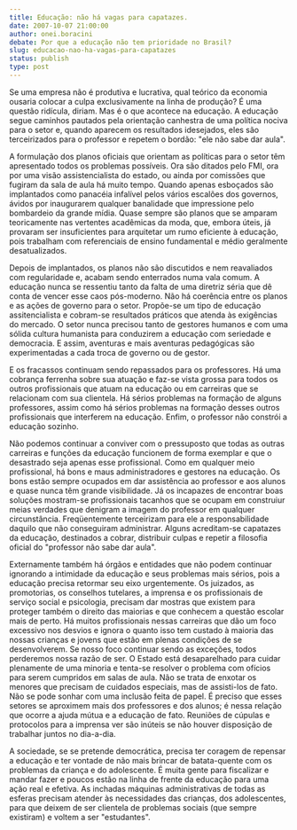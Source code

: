 ```yaml
---
title: Educação: não há vagas para capatazes.
date: 2007-10-07 21:00:00
author: onei.boracini
debate: Por que a educação não tem prioridade no Brasil?
slug: educacao-nao-ha-vagas-para-capatazes
status: publish 
type: post
---
```


  

Se uma empresa não é produtiva e lucrativa, qual teórico da economia ousaria colocar a culpa exclusivamente na linha de produção? É uma questão ridícula, diriam. Mas é o que acontece na educação. A educação segue caminhos pautados pela orientação canhestra de uma política nociva para o setor e, quando aparecem os resultados idesejados, eles são terceirizados para o professor e repetem o bordão: "ele não sabe dar aula".   

A formulação dos planos oficiais que orientam as políticas para o setor têm apresentado todos os problemas possíveis. Ora são ditados pelo FMI, ora por uma visão assistencialista do estado, ou ainda por comissões que fugiram da sala de aula há muito tempo. Quando apenas esboçados são implantados como panacéia infalível pelos vários escalões dos governos, ávidos por inaugurarem qualquer banalidade que impressione pelo bombardeio da grande mídia. Quase sempre são planos que se amparam teoricamente nas vertentes acadêmicas da moda, que, embora úteis, já provaram ser insuficientes para arquitetar um rumo eficiente à educação, pois trabalham com referenciais de ensino fundamental e médio geralmente desatualizados.   

Depois de implantados, os planos não são discutidos e nem reavaliados com regularidade e, acabam sendo enterrados numa vala comum. A educação nunca se ressentiu tanto da falta de uma diretriz séria que dê conta de vencer esse caos pós-moderno. Não há coerência entre os planos e as ações de governo para o setor. Propõe-se um tipo de educação assitencialista e cobram-se resultados práticos que atenda às exigências do mercado. O setor nunca precisou tanto de gestores humanos e com uma sólida cultura humanista para conduzirem a educação com seriedade e democracia. E assim, aventuras e mais aventuras pedagógicas são experimentadas a cada troca de governo ou de gestor.  

E os fracassos continuam sendo repassados para os professores. Há uma cobrança ferrenha sobre sua atuação e faz-se vista grossa para todos os outros profissionais que atuam na educação ou em carreiras que se relacionam com sua clientela. Há sérios problemas na formação de alguns professores, assim como há sérios problemas na formação desses outros profissionais que interferem na educação. Enfim, o professor não constrói a educação sozinho.   

Não podemos continuar a conviver com o pressuposto que todas as outras carreiras e funções da educação funcionem de forma exemplar e que o desastrado seja apenas esse profissional. Como em qualquer meio profissional, há bons e maus administradores e gestores na educação. Os bons estão sempre ocupados em dar assistência ao professor e aos alunos e quase nunca têm grande visibilidade. Já os incapazes de encontrar boas soluções mostram-se profissionais tacanhos que se ocupam em construiur meias verdades que denigram a imagem do professor em qualquer circunstância. Freqüentemente terceirizam para ele a responsabilidade daquilo que não conseguiram administrar. Alguns acreditam-se capatazes da educação, destinados a cobrar, distribuir culpas e repetir a filosofia oficial do "professor não sabe dar aula".  

Externamente também há órgãos e entidades que não podem continuar ignorando a intimidade da educação e seus problemas mais sérios, pois a educação precisa retormar seu eixo urgentemente. Os juizados, as promotorias, os conselhos tutelares, a imprensa e os profissionais de serviço social e psicologia, precisam dar mostras que existem para proteger também o direito das maiorias e que conhecem a questão escolar mais de perto. Há muitos profissionais nessas carreiras que dão um foco excessivo nos desvios e ignora o quanto isso tem custado à maioria das nossas crianças e jovens que estão em plenas condições de se desenvolverem. Se nosso foco continuar sendo as exceções, todos perderemos nossa razão de ser. O Estado está desaparelhado para cuidar plenamente de uma minoria e tenta-se resolver o problema com ofícios para serem cumpridos em salas de aula. Não se trata de enxotar os menores que precisam de cuidados especiais, mas de assisti-los de fato. Não se pode sonhar com uma inclusão feita de papel. É preciso que esses setores se aproximem mais dos professores e dos alunos; é nessa relação que ocorre a ajuda mútua e a educação de fato. Reuniões de cúpulas e protocolos para a imprensa ver são inúteis se não houver disposição de trabalhar juntos no dia-a-dia.  

A sociedade, se se pretende democrática, precisa ter coragem de repensar a educação e ter vontade de não mais brincar de batata-quente com os problemas da criança e do adolescente. É muita gente para fiscalizar e mandar fazer e poucos estão na linha de frente da educação para uma ação real e efetiva. As inchadas máquinas administrativas de todas as esferas precisam atender às necessidades das crianças, dos adolescentes, para que deixem de ser clientela de problemas sociais (que sempre existiram) e voltem a ser "estudantes".
